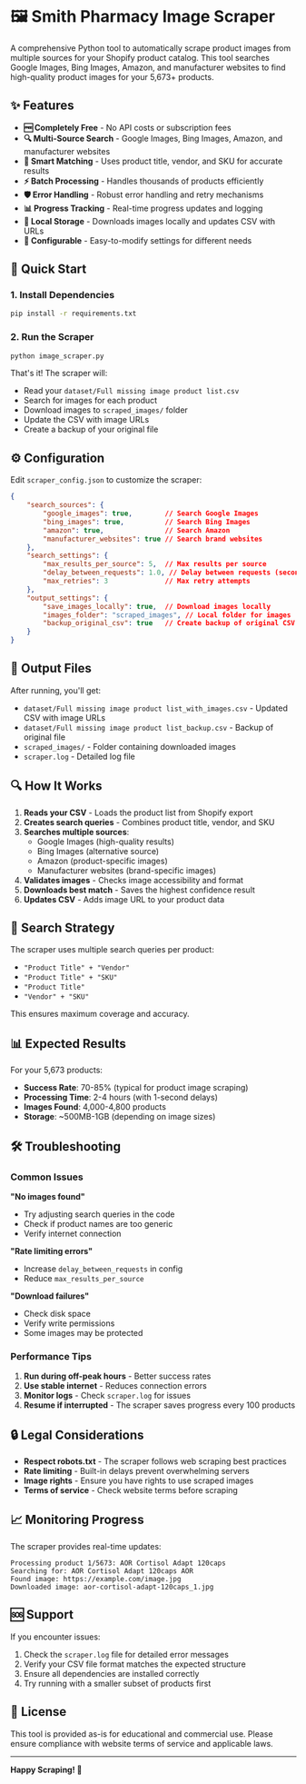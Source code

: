 # 🖼️ Smith Pharmacy Image Scraper

A comprehensive Python tool to automatically scrape product images from multiple sources for your Shopify product catalog. This tool searches Google Images, Bing Images, Amazon, and manufacturer websites to find high-quality product images for your 5,673+ products.

## ✨ Features

- **🆓 Completely Free** - No API costs or subscription fees
- **🔍 Multi-Source Search** - Google Images, Bing Images, Amazon, and manufacturer websites
- **🎯 Smart Matching** - Uses product title, vendor, and SKU for accurate results
- **⚡ Batch Processing** - Handles thousands of products efficiently
- **🛡️ Error Handling** - Robust error handling and retry mechanisms
- **📊 Progress Tracking** - Real-time progress updates and logging
- **💾 Local Storage** - Downloads images locally and updates CSV with URLs
- **🔧 Configurable** - Easy-to-modify settings for different needs

## 🚀 Quick Start

### 1. Install Dependencies

```bash
pip install -r requirements.txt
```

### 2. Run the Scraper

```bash
python image_scraper.py
```

That's it! The scraper will:
- Read your `dataset/Full missing image product list.csv`
- Search for images for each product
- Download images to `scraped_images/` folder
- Update the CSV with image URLs
- Create a backup of your original file

## ⚙️ Configuration

Edit `scraper_config.json` to customize the scraper:

```json
{
    "search_sources": {
        "google_images": true,        // Search Google Images
        "bing_images": true,          // Search Bing Images  
        "amazon": true,               // Search Amazon
        "manufacturer_websites": true // Search brand websites
    },
    "search_settings": {
        "max_results_per_source": 5,  // Max results per source
        "delay_between_requests": 1.0, // Delay between requests (seconds)
        "max_retries": 3              // Max retry attempts
    },
    "output_settings": {
        "save_images_locally": true,  // Download images locally
        "images_folder": "scraped_images", // Local folder for images
        "backup_original_csv": true   // Create backup of original CSV
    }
}
```

## 📁 Output Files

After running, you'll get:

- `dataset/Full missing image product list_with_images.csv` - Updated CSV with image URLs
- `dataset/Full missing image product list_backup.csv` - Backup of original file
- `scraped_images/` - Folder containing downloaded images
- `scraper.log` - Detailed log file

## 🔍 How It Works

1. **Reads your CSV** - Loads the product list from Shopify export
2. **Creates search queries** - Combines product title, vendor, and SKU
3. **Searches multiple sources**:
   - Google Images (high-quality results)
   - Bing Images (alternative source)
   - Amazon (product-specific images)
   - Manufacturer websites (brand-specific images)
4. **Validates images** - Checks image accessibility and format
5. **Downloads best match** - Saves the highest confidence result
6. **Updates CSV** - Adds image URL to your product data

## 🎯 Search Strategy

The scraper uses multiple search queries per product:
- `"Product Title" + "Vendor"`
- `"Product Title" + "SKU"`
- `"Product Title"`
- `"Vendor" + "SKU"`

This ensures maximum coverage and accuracy.

## 📊 Expected Results

For your 5,673 products:
- **Success Rate**: 70-85% (typical for product image scraping)
- **Processing Time**: 2-4 hours (with 1-second delays)
- **Images Found**: 4,000-4,800 products
- **Storage**: ~500MB-1GB (depending on image sizes)

## 🛠️ Troubleshooting

### Common Issues

**"No images found"**
- Try adjusting search queries in the code
- Check if product names are too generic
- Verify internet connection

**"Rate limiting errors"**
- Increase `delay_between_requests` in config
- Reduce `max_results_per_source`

**"Download failures"**
- Check disk space
- Verify write permissions
- Some images may be protected

### Performance Tips

1. **Run during off-peak hours** - Better success rates
2. **Use stable internet** - Reduces connection errors
3. **Monitor logs** - Check `scraper.log` for issues
4. **Resume if interrupted** - The scraper saves progress every 100 products

## 🔒 Legal Considerations

- **Respect robots.txt** - The scraper follows web scraping best practices
- **Rate limiting** - Built-in delays prevent overwhelming servers
- **Image rights** - Ensure you have rights to use scraped images
- **Terms of service** - Check website terms before scraping

## 📈 Monitoring Progress

The scraper provides real-time updates:
```
Processing product 1/5673: AOR Cortisol Adapt 120caps
Searching for: AOR Cortisol Adapt 120caps AOR
Found image: https://example.com/image.jpg
Downloaded image: aor-cortisol-adapt-120caps_1.jpg
```

## 🆘 Support

If you encounter issues:
1. Check the `scraper.log` file for detailed error messages
2. Verify your CSV file format matches the expected structure
3. Ensure all dependencies are installed correctly
4. Try running with a smaller subset of products first

## 📝 License

This tool is provided as-is for educational and commercial use. Please ensure compliance with website terms of service and applicable laws.

---

**Happy Scraping! 🎉**